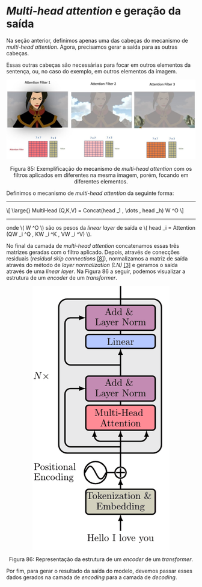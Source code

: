 # _Multi-head attention_ e geração da saída

Na seção anterior, definimos apenas uma das cabeças do mecanismo de _multi-head attention_. Agora,
precisamos gerar a saída para as outras cabeças.

Essas outras cabeças são necessárias para focar em outros elementos da sentença, ou, no caso do
exemplo, em outros elementos da imagem.

<p align="center">
  <img src="./img/85.png">
</p>

<p align="center">
Figura 85: Exemplificação do mecanismo de <i>multi-head attention</i> com os filtros aplicados em diferentes na mesma
imagem, porém, focando em diferentes elementos.
</p>

Definimos o mecanismo de _multi-head attention_ da seguinte forma:

---

\\[
  \large{} MultiHead (Q,K,V) = Concat(head _1 , \dots , head _h) W ^O
\\]

---

onde \\( W ^O \\) são os pesos da _linear layer_ de saída e
\\( head _i = Attention (QW _i ^Q , KW _i ^K , VW _i ^V) \\).

No final da camada de _multi-head attention_ concatenamos essas três matrizes geradas com o filtro
aplicado. Depois, através de conecções residuais (_residual skip connections_ [[8]](../../referencias.md)),
normalizamos a matriz de saída através do método de _layer normalization (LN)_ [[3]](../../referencias.md)
e geramos o saída através de uma _linear layer_.
Na Figura 86 a seguir, podemos visualizar a estrutura de um _encoder_ de um _transformer_.

<p align="center">
  <img src="./img/86.png">
</p>

<p align="center">
Figura 86: Representação da estrutura de um <i>encoder</i> de um <i>transformer</i>.
</p>

Por fim, para gerar o resultado da saída do modelo, devemos passar esses dados gerados na camada
de _encoding_ para a camada de _decoding_.
